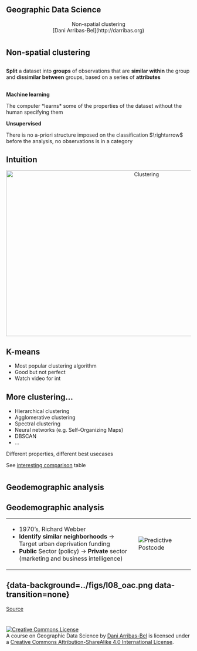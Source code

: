 #
## Geographic Data Science

<CENTER>
Non-spatial clustering
</CENTER>

<CENTER>
[Dani Arribas-Bel](http://darribas.org)
</CENTER>


#
## Non-spatial clustering
## 

**Split** a dataset into **groups** of observations that are **similar within** the group
and **dissimilar between** groups, based on a series of **attributes**

##

**Machine learning**

<div class="fragment current-visible">
  The computer *learns* some of the properties of the dataset without the
  human specifying them
</div>

**Unsupervised**

<div class="fragment current-visible">
  There is no a-priori structure imposed on the classification $\rightarrow$
  before the analysis, no observations is in a category
</div>

## Intuition

<center>
<img src="../figs/l08_split.png" alt="Clustering"
style="width:750px;height:450px;"/>
</center>

## K-means 

- Most popular clustering algorithm
- Good but not perfect
- Watch video for int

## More clustering...

* Hierarchical clustering
* Agglomerative clustering
* Spectral clustering
* Neural networks (e.g. Self-Organizing Maps)
* DBSCAN
* ...

Different properties, different best usecases

See [interesting comparison](http://scikit-learn.org/stable/modules/clustering.html#overview-of-clustering-methods) table

#
## Geodemographic analysis
## Geodemographic analysis

<table>
<col width="70%">
<col width="30%">
<tr>
<td style="vertical-align:top">

* 1970’s, Richard Webber
* **Identify similar neighborhoods** $\rightarrow$ Target urban 
  deprivation funding
* **Public** Sector (policy) $\rightarrow$
  **Private** sector (marketing and business intelligence)
</td>
<td><img src="../figs/l08_predictive_postcode.jpg"
alt="Predictive Postcode"/></td>
</table>

## {data-background=../figs/l08_oac.png data-transition=none}

[Source](http://maps.cdrc.ac.uk)

#

<a rel="license" href="http://creativecommons.org/licenses/by-sa/4.0/"><img alt="Creative Commons License" style="border-width:0" src="https://i.creativecommons.org/l/by-sa/4.0/88x31.png" /></a><br /><span xmlns:dct="http://purl.org/dc/terms/" property="dct:title">A course on Geographic Data Science</span> by <a xmlns:cc="http://creativecommons.org/ns#" href="http://darribas.org" property="cc:attributionName" rel="cc:attributionURL">Dani Arribas-Bel</a> is licensed under a <a rel="license" href="http://creativecommons.org/licenses/by-sa/4.0/">Creative Commons Attribution-ShareAlike 4.0 International License</a>.
